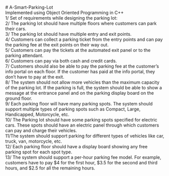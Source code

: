  	
<p># A-Smart-Parking-Lot
 <br>Implemented using Object Oriented Programming in C++
     <br>1/ Set of requirements while designing the parking lot:
     <br>2/ The parking lot should have multiple floors where customers can park their cars.
     <br>3/ The parking lot should have multiple entry and exit points.
     <br>4/ Customers can collect a parking ticket from the entry points and can pay the parking fee at the exit points on their way out.
     <br>5/ Customers can pay the tickets at the automated exit panel or to the parking attendant.
    <br> 6/ Customers can pay via both cash and credit cards.
    <br> 7/ Customers should also be able to pay the parking fee at the customer’s info portal on each floor. If the customer has paid at the info portal, they don’t have to pay at the exit.
     <br>8/ The system should not allow more vehicles than the maximum capacity of the parking lot. If the parking is full, the system should be able to show a message at the entrance panel and on the      parking display board on the ground floor.
    <br> 9/ Each parking floor will have many parking spots. The system should support multiple types of parking spots such as Compact, Large, Handicapped, Motorcycle, etc.
     <br>10/ The Parking lot should have some parking spots specified for electric cars. These spots should have an electric panel through which customers can pay and charge their vehicles.
    <br> 11/The system should support parking for different types of vehicles like car, truck, van, motorcycle, etc.
     <br>12/ Each parking floor should have a display board showing any free parking spot for each spot type.
     <br>13/ The system should support a per-hour parking fee model. For example, customers have to pay $4 for the first hour, $3.5 for the second and third hours, and $2.5 for all the remaining hours. 
